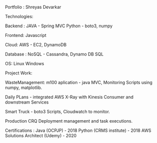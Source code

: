 Portfolio : Shreyas Devarkar

Technologies:

Backend :
JAVA - Spring MVC
Python - boto3, numpy

Frontend:
Javascript

Cloud:
AWS - EC2, DynamoDB


Database :
NoSQL - Cassandra, Dynamo DB
SQL 

OS:
Linux
Windows

Project Work:

WasteManagement:
m100 aplication - java MVC, Monitoring Scripts using numpy, matplotlib.

Daily PLans - integrated AWS X-Ray with Kinesis Consumer and downstream Services

Smart Truck - boto3 Scripts, Cloudwatch to monitor.

Production CRQ Deployment management and task executions.

Certifications :
Java (OCPJP) - 2018
Python (CRMS institute) - 2018
AWS Solutions Architect (Udemy) - 2020 
